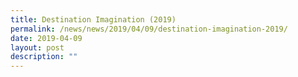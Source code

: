 ```yaml
---
title: Destination Imagination (2019)
permalink: /news/news/2019/04/09/destination-imagination-2019/
date: 2019-04-09
layout: post
description: ""
---
```

